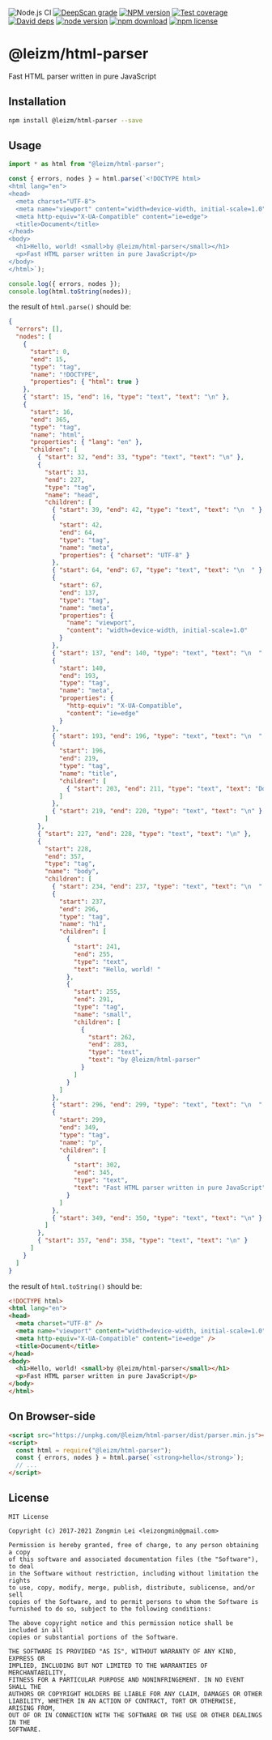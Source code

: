 ![Node.js CI](https://github.com/leizongmin/leizm-html-parser/workflows/Node.js%20CI/badge.svg)
[![DeepScan grade](https://deepscan.io/api/teams/2068/projects/2782/branches/20098/badge/grade.svg)](https://deepscan.io/dashboard#view=project&tid=2068&pid=2782&bid=20098)
[![NPM version][npm-image]][npm-url]
[![Test coverage][coveralls-image]][coveralls-url]
[![David deps][david-image]][david-url]
[![node version][node-image]][node-url]
[![npm download][download-image]][download-url]
[![npm license][license-image]][download-url]

[npm-image]: https://img.shields.io/npm/v/@leizm/html-parser.svg?style=flat-square
[npm-url]: https://npmjs.org/package/@leizm/html-parser
[coveralls-image]: https://img.shields.io/coveralls/leizongmin/leizm-html-parser.svg?style=flat-square
[coveralls-url]: https://coveralls.io/r/leizongmin/leizm-html-parser?branch=master
[david-image]: https://img.shields.io/david/leizongmin/leizm-html-parser.svg?style=flat-square
[david-url]: https://david-dm.org/leizongmin/leizm-html-parser
[node-image]: https://img.shields.io/badge/node.js-%3E=_6.0-green.svg?style=flat-square
[node-url]: http://nodejs.org/download/
[download-image]: https://img.shields.io/npm/dm/@leizm/html-parser.svg?style=flat-square
[download-url]: https://npmjs.org/package/@leizm/html-parser
[license-image]: https://img.shields.io/npm/l/@leizm/html-parser.svg

# @leizm/html-parser

Fast HTML parser written in pure JavaScript

## Installation

```bash
npm install @leizm/html-parser --save
```

## Usage

```typescript
import * as html from "@leizm/html-parser";

const { errors, nodes } = html.parse(`<!DOCTYPE html>
<html lang="en">
<head>
  <meta charset="UTF-8">
  <meta name="viewport" content="width=device-width, initial-scale=1.0">
  <meta http-equiv="X-UA-Compatible" content="ie=edge">
  <title>Document</title>
</head>
<body>
  <h1>Hello, world! <small>by @leizm/html-parser</small></h1>
  <p>Fast HTML parser written in pure JavaScript</p>
</body>
</html>`);

console.log({ errors, nodes });
console.log(html.toString(nodes));
```

the result of `html.parse()` should be:

```json
{
  "errors": [],
  "nodes": [
    {
      "start": 0,
      "end": 15,
      "type": "tag",
      "name": "!DOCTYPE",
      "properties": { "html": true }
    },
    { "start": 15, "end": 16, "type": "text", "text": "\n" },
    {
      "start": 16,
      "end": 365,
      "type": "tag",
      "name": "html",
      "properties": { "lang": "en" },
      "children": [
        { "start": 32, "end": 33, "type": "text", "text": "\n" },
        {
          "start": 33,
          "end": 227,
          "type": "tag",
          "name": "head",
          "children": [
            { "start": 39, "end": 42, "type": "text", "text": "\n  " },
            {
              "start": 42,
              "end": 64,
              "type": "tag",
              "name": "meta",
              "properties": { "charset": "UTF-8" }
            },
            { "start": 64, "end": 67, "type": "text", "text": "\n  " },
            {
              "start": 67,
              "end": 137,
              "type": "tag",
              "name": "meta",
              "properties": {
                "name": "viewport",
                "content": "width=device-width, initial-scale=1.0"
              }
            },
            { "start": 137, "end": 140, "type": "text", "text": "\n  " },
            {
              "start": 140,
              "end": 193,
              "type": "tag",
              "name": "meta",
              "properties": {
                "http-equiv": "X-UA-Compatible",
                "content": "ie=edge"
              }
            },
            { "start": 193, "end": 196, "type": "text", "text": "\n  " },
            {
              "start": 196,
              "end": 219,
              "type": "tag",
              "name": "title",
              "children": [
                { "start": 203, "end": 211, "type": "text", "text": "Document" }
              ]
            },
            { "start": 219, "end": 220, "type": "text", "text": "\n" }
          ]
        },
        { "start": 227, "end": 228, "type": "text", "text": "\n" },
        {
          "start": 228,
          "end": 357,
          "type": "tag",
          "name": "body",
          "children": [
            { "start": 234, "end": 237, "type": "text", "text": "\n  " },
            {
              "start": 237,
              "end": 296,
              "type": "tag",
              "name": "h1",
              "children": [
                {
                  "start": 241,
                  "end": 255,
                  "type": "text",
                  "text": "Hello, world! "
                },
                {
                  "start": 255,
                  "end": 291,
                  "type": "tag",
                  "name": "small",
                  "children": [
                    {
                      "start": 262,
                      "end": 283,
                      "type": "text",
                      "text": "by @leizm/html-parser"
                    }
                  ]
                }
              ]
            },
            { "start": 296, "end": 299, "type": "text", "text": "\n  " },
            {
              "start": 299,
              "end": 349,
              "type": "tag",
              "name": "p",
              "children": [
                {
                  "start": 302,
                  "end": 345,
                  "type": "text",
                  "text": "Fast HTML parser written in pure JavaScript"
                }
              ]
            },
            { "start": 349, "end": 350, "type": "text", "text": "\n" }
          ]
        },
        { "start": 357, "end": 358, "type": "text", "text": "\n" }
      ]
    }
  ]
}
```

the result of `html.toString()` should be:

```html
<!DOCTYPE html>
<html lang="en">
<head>
  <meta charset="UTF-8" />
  <meta name="viewport" content="width=device-width, initial-scale=1.0" />
  <meta http-equiv="X-UA-Compatible" content="ie=edge" />
  <title>Document</title>
</head>
<body>
  <h1>Hello, world! <small>by @leizm/html-parser</small></h1>
  <p>Fast HTML parser written in pure JavaScript</p>
</body>
</html>
```

## On Browser-side

```html
<script src="https://unpkg.com/@leizm/html-parser/dist/parser.min.js"></script>
<script>
  const html = require("@leizm/html-parser");
  const { errors, nodes } = html.parse(`<strong>hello</strong>`);
  // ...
</script>
```

## License

```text
MIT License

Copyright (c) 2017-2021 Zongmin Lei <leizongmin@gmail.com>

Permission is hereby granted, free of charge, to any person obtaining a copy
of this software and associated documentation files (the "Software"), to deal
in the Software without restriction, including without limitation the rights
to use, copy, modify, merge, publish, distribute, sublicense, and/or sell
copies of the Software, and to permit persons to whom the Software is
furnished to do so, subject to the following conditions:

The above copyright notice and this permission notice shall be included in all
copies or substantial portions of the Software.

THE SOFTWARE IS PROVIDED "AS IS", WITHOUT WARRANTY OF ANY KIND, EXPRESS OR
IMPLIED, INCLUDING BUT NOT LIMITED TO THE WARRANTIES OF MERCHANTABILITY,
FITNESS FOR A PARTICULAR PURPOSE AND NONINFRINGEMENT. IN NO EVENT SHALL THE
AUTHORS OR COPYRIGHT HOLDERS BE LIABLE FOR ANY CLAIM, DAMAGES OR OTHER
LIABILITY, WHETHER IN AN ACTION OF CONTRACT, TORT OR OTHERWISE, ARISING FROM,
OUT OF OR IN CONNECTION WITH THE SOFTWARE OR THE USE OR OTHER DEALINGS IN THE
SOFTWARE.
```
